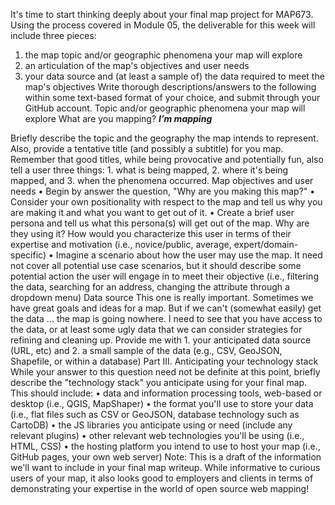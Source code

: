 It's time to start thinking deeply about your final map project for MAP673. Using the process covered in Module 05, the deliverable for this week will include three pieces:
1.	the map topic and/or geographic phenomena your map will explore
2.	an articulation of the map's objectives and user needs
3.	your data source and (at least a sample of) the data required to meet the map's objectives
Write thorough descriptions/answers to the following within some text-based format of your choice, and submit through your GitHub account.
Topic and/or geographic phenomena your map will explore
What are you mapping? ***I’m mapping***

Briefly describe the topic and the geography the map intends to represent. Also, provide a tentative title (and possibly a subtitle) for you map. Remember that good titles, while being provocative and potentially fun, also tell a user three things: 1. what is being mapped, 2. where it's being mapped, and 3. when the phenomena occurred.
Map objectives and user needs
•	Begin by answer the question, "Why are you making this map?"
•	Consider your own positionality with respect to the map and tell us why you are making it and what you want to get out of it.
•	Create a brief user persona and tell us what this persona(s) will get out of the map. Why are they using it? How would you characterize this user in terms of their expertise and motivation (i.e., novice/public, average, expert/domain-specific)
•	Imagine a scenario about how the user may use the map. It need not cover all potential use case scenarios, but it should describe some potential action the user will engage in to meet their objective (i.e., filtering the data, searching for an address, changing the attribute through a dropdown menu)
Data source
This one is really important. Sometimes we have great goals and ideas for a map. But if we can't (somewhat easily) get the data ... the map is going nowhere. I need to see that you have access to the data, or at least some ugly data that we can consider strategies for refining and cleaning up.
Provide me with 1. your anticipated data source (URL, etc) and 2. a small sample of the data (e.g., CSV, GeoJSON, Shapefile, or within a database)
Part III. Anticipating your technology stack
While your answer to this question need not be definite at this point, briefly describe the "technology stack" you anticipate using for your final map. This should include:
•	data and information processing tools, web-based or desktop (i.e., QGIS, MapShaper)
•	the format you'll use to store your data (i.e., flat files such as CSV or GeoJSON, database technology such as CartoDB)
•	the JS libraries you anticipate using or need (include any relevant plugins)
•	other relevant web technologies you'll be using (i.e., HTML, CSS)
•	the hosting platform you intend to use to host your map (i.e., GitHub pages, your own web server)
Note: This is a draft of the information we'll want to include in your final map writeup. While informative to curious users of your map, it also looks good to employers and clients in terms of demonstrating your expertise in the world of open source web mapping!

